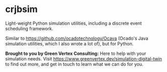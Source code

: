 # crjbsim
Light-weight Python simulation utilities, including a discrete event scheduling framework.

Similar to https://github.com/ocadotechnology/Ocava (Ocado's Java simulation utilities, which I also wrote a lot of), but for Python.

**Brought to you by Green Vertex Consulting:** Here to help with your simulation needs. Visit https://www.greenvertex.dev/simulation-digital-twin to find out more, and get in touch to learn what we can do for you.
